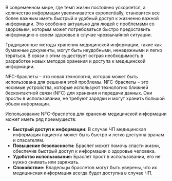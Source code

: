 В современном мире, где темп жизни постоянно ускоряется, а количество информации увеличивается exponentially, становится все более важным иметь быстрый и удобный доступ к жизненно важной информации. Это особенно актуально для людей с проблемами со здоровьем, которым может потребоваться быстро предоставить информацию о своем здоровье в случае чрезвычайной ситуации.

Традиционные методы хранения медицинской информации, такие как бумажные документы, могут быть неудобными, ненадежными и легко теряться. В связи с этим существует острая необходимость в разработке новых методов хранения и доступа к медицинской информации.

NFC-браслеты – это новая технология, которая может быть использована для решения этой проблемы. NFC-браслеты – это носимые устройства, которые используют технологию ближней бесконтактной связи (NFC) для хранения и передачи данных. Они просты в использовании, не требуют зарядки и могут хранить большой объем информации.

Использование NFC-браслетов для хранения медицинской информации может иметь ряд преимуществ:

- **Быстрый доступ к информации:** В случае ЧП медицинская информация пациента может быть быстро и легко доступна врачам и спасателям.
- **Повышение безопасности:** Браслет может помочь спасти жизни, обеспечив быстрый доступ к информации о здоровье человека.
- **Удобство использования:** Браслет прост в использовании, его не нужно снимать или заряжать.
- **Спокойствие:** Владельцы браслетов могут быть уверены, что их медицинская информация всегда будет доступна в случае ЧП.
